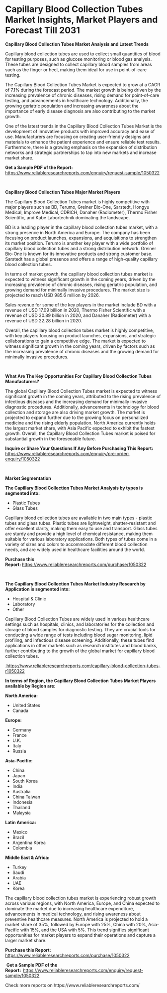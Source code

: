 <p><h1>Capillary Blood Collection Tubes Market Insights, Market Players and Forecast Till 2031</h1></p><p><strong>Capillary Blood Collection Tubes Market Analysis and Latest Trends</strong></p>
<p><p>Capillary blood collection tubes are used to collect small quantities of blood for testing purposes, such as glucose monitoring or blood gas analysis. These tubes are designed to collect capillary blood samples from areas such as the finger or heel, making them ideal for use in point-of-care testing. </p><p>The Capillary Blood Collection Tubes Market is expected to grow at a CAGR of 7.1% during the forecast period. The market growth is being driven by the increasing prevalence of chronic diseases, rising demand for point-of-care testing, and advancements in healthcare technology. Additionally, the growing geriatric population and increasing awareness about the importance of early disease diagnosis are also contributing to the market growth.</p><p>One of the latest trends in the Capillary Blood Collection Tubes Market is the development of innovative products with improved accuracy and ease of use. Manufacturers are focusing on creating user-friendly designs and materials to enhance the patient experience and ensure reliable test results. Furthermore, there is a growing emphasis on the expansion of distribution networks and strategic partnerships to tap into new markets and increase market share.</p></p>
<p><strong>Get a Sample PDF of the Report:&nbsp;</strong> <a href="https://www.reliableresearchreports.com/enquiry/request-sample/1050322">https://www.reliableresearchreports.com/enquiry/request-sample/1050322</a></p>
<p>&nbsp;</p>
<p><strong>Capillary Blood Collection Tubes Major Market Players</strong></p>
<p><p>The Capillary Blood Collection Tubes market is highly competitive with major players such as BD, Terumo, Greiner Bio-One, Sarstedt, Hongyu Medical, Improve Medical, CDRICH, Danaher (Radiometer), Thermo Fisher Scientific, and Kabe Labortechnik dominating the landscape. </p><p>BD is a leading player in the capillary blood collection tubes market, with a strong presence in North America and Europe. The company has been focusing on product launches, expansions, and acquisitions to strengthen its market position. Terumo is another key player with a wide portfolio of capillary blood collection tubes and a strong distribution network. Greiner Bio-One is known for its innovative products and strong customer base. Sarstedt has a global presence and offers a range of high-quality capillary blood collection tubes.</p><p>In terms of market growth, the capillary blood collection tubes market is expected to witness significant growth in the coming years, driven by the increasing prevalence of chronic diseases, rising geriatric population, and growing demand for minimally invasive procedures. The market size is projected to reach USD 985.6 million by 2026.</p><p>Sales revenue for some of the key players in the market include BD with a revenue of USD 17.09 billion in 2020, Thermo Fisher Scientific with a revenue of USD 30.89 billion in 2020, and Danaher (Radiometer) with a revenue of USD 22.28 billion in 2020.</p><p>Overall, the capillary blood collection tubes market is highly competitive, with key players focusing on product launches, expansions, and strategic collaborations to gain a competitive edge. The market is expected to witness significant growth in the coming years, driven by factors such as the increasing prevalence of chronic diseases and the growing demand for minimally invasive procedures.</p></p>
<p>&nbsp;</p>
<p><strong>What Are The Key Opportunities For Capillary Blood Collection Tubes Manufacturers?</strong></p>
<p><p>The global Capillary Blood Collection Tubes market is expected to witness significant growth in the coming years, attributed to the rising prevalence of infectious diseases and the increasing demand for minimally invasive diagnostic procedures. Additionally, advancements in technology for blood collection and storage are also driving market growth. The market is projected to expand further due to the growing focus on personalized medicine and the rising elderly population. North America currently holds the largest market share, with Asia Pacific expected to exhibit the fastest growth. Overall, the Capillary Blood Collection Tubes market is poised for substantial growth in the foreseeable future.</p></p>
<p><strong>Inquire or Share Your Questions If Any Before Purchasing This Report:</strong> <a href="https://www.reliableresearchreports.com/enquiry/pre-order-enquiry/1050322">https://www.reliableresearchreports.com/enquiry/pre-order-enquiry/1050322</a></p>
<p>&nbsp;</p>
<p><strong>Market Segmentation</strong></p>
<p><strong>The Capillary Blood Collection Tubes Market Analysis by types is segmented into:</strong></p>
<p><ul><li>Plastic Tubes</li><li>Glass Tubes</li></ul></p>
<p><p>Capillary blood collection tubes are available in two main types - plastic tubes and glass tubes. Plastic tubes are lightweight, shatter-resistant and offer excellent clarity, making them easy to use and transport. Glass tubes are sturdy and provide a high level of chemical resistance, making them suitable for various laboratory applications. Both types of tubes come in a variety of sizes and colors to accommodate different blood collection needs, and are widely used in healthcare facilities around the world.</p></p>
<p><strong>Purchase this Report:&nbsp;</strong><a href="https://www.reliableresearchreports.com/purchase/1050322">https://www.reliableresearchreports.com/purchase/1050322</a></p>
<p>&nbsp;</p>
<p><strong>The Capillary Blood Collection Tubes Market Industry Research by Application is segmented into:</strong></p>
<p><ul><li>Hospital & Clinic</li><li>Laboratory</li><li>Other</li></ul></p>
<p><p>Capillary Blood Collection Tubes are widely used in various healthcare settings such as hospitals, clinics, and laboratories for the collection and storage of blood samples for diagnostic testing. They are crucial tools for conducting a wide range of tests including blood sugar monitoring, lipid profiling, and infectious disease screening. Additionally, these tubes find applications in other markets such as research institutes and blood banks, further contributing to the growth of the global market for capillary blood collection tubes.</p></p>
<p><a href="https://www.reliableresearchreports.com/capillary-blood-collection-tubes-r1050322">&nbsp;https://www.reliableresearchreports.com/capillary-blood-collection-tubes-r1050322</a></p>
<p><strong>In terms of Region, the Capillary Blood Collection Tubes Market Players available by Region are:</strong></p>
<p>
    <p> <strong> North America: </strong>
        <ul>
            <li>United States</li>
            <li>Canada</li>
        </ul>
        </p> 
    <p> <strong> Europe: </strong>
        <ul>
            <li>Germany</li>
            <li>France</li>
            <li>U.K.</li>
            <li>Italy</li>
            <li>Russia</li>
        </ul>
        </p> 
    <p> <strong> Asia-Pacific: </strong>
        <ul>
            <li>China</li>
            <li>Japan</li>
            <li>South Korea</li>
            <li>India</li>
            <li>Australia</li>
            <li>China Taiwan</li>
            <li>Indonesia</li>
            <li>Thailand</li>
            <li>Malaysia</li>
        </ul>
        </p> 
    <p> <strong> Latin America: </strong>
        <ul>
            <li>Mexico</li>
            <li>Brazil</li>
            <li>Argentina Korea</li>
            <li>Colombia</li>
        </ul>
        </p> 
    <p> <strong> Middle East & Africa: </strong>
        <ul>
            <li>Turkey</li>
            <li>Saudi</li>
            <li>Arabia</li>
            <li>UAE</li>
            <li>Korea</li>
        </ul>
    </p>
    </p>
<p><p>The capillary blood collection tubes market is experiencing robust growth across various regions, with North America, Europe, and China expected to dominate the market due to increasing healthcare expenditure, advancements in medical technology, and rising awareness about preventive healthcare measures. North America is projected to hold a market share of 35%, followed by Europe with 25%, China with 20%, Asia-Pacific with 15%, and the USA with 5%. This trend signifies significant opportunities for market players to expand their operations and capture a larger market share.</p></p>
<p><strong>Purchase this Report: </strong><a href="https://www.reliableresearchreports.com/purchase/1050322">https://www.reliableresearchreports.com/purchase/1050322</a></p>
<p>&nbsp;<strong>Get a Sample PDF of the Report:&nbsp;&nbsp;</strong><a href="https://www.reliableresearchreports.com/enquiry/request-sample/1050322">https://www.reliableresearchreports.com/enquiry/request-sample/1050322</a></p>
<p><strong></strong></p>
<p>Check more reports on https://www.reliableresearchreports.com/</p>